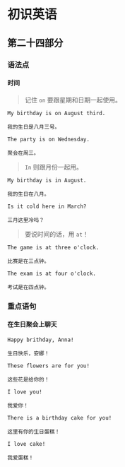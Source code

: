 # 初识英语

## 第二十四部分

### 语法点

#### 时间

> 记住 `on` 要跟星期和日期一起使用。

```text
My birthday is on August third.

我的生日是八月三号。
```

```text
The party is on Wednesday.

聚会在周三。
```

> `In` 则跟月份一起用。

```text
My birthday is in August.

我的生日在八月。
```

```text
Is it cold here in March?

三月这里冷吗？
```

> 要说时间的话，用 `at`！

```text
The game is at three o'clock.

比赛是在三点钟。
```

```text
The exam is at four o'clock.

考试是在四点钟。
```

### 重点语句

#### 在生日聚会上聊天

```text
Happy brithday, Anna!

生日快乐，安娜！
```

```text
These flowers are for you!

这些花是给你的！
```

```text
I love you!

我爱你！
```

```text
There is a birthday cake for you!

这里有你的生日蛋糕！
```

```text
I love cake!

我爱蛋糕！
```

